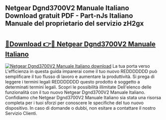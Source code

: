 ## Netgear Dgnd3700V2 Manuale Italiano Download gratuit PDF - Part-nJs Italiano Manuale del proprietario del servizio zH2gx

# <h2><a href="http://dfalmo.blite.top/?on=Netgear+Dgnd3700V2+Manuale+Italiano">🔗Download 👉🔴 Netgear Dgnd3700V2 Manuale Italiano</a></h2>

[![Netgear Dgnd3700V2 Manuale Italiano download](https://i.imgur.com/lujVjoI.png)](http://dfalmo.blite.top/?on=Netgear+Dgnd3700V2+Manuale+Italiano)
La tua porta verso L'efficienza in questa guida imparerai come il tuo nuovo REDDDDDDD può semplificare il tuo flusso di lavoro e aumentare la produttività. Si prega di leggere i termini legali REDDDDDDD questo prodotto è soggetto a determinati termini legali. Scopri le possibilità illimitate Dell'elenco delle funzionalità con il tuo nuovo Netgear Dgnd3700V2 Manuale Italiano. Confidiamo che Netgear Dgnd3700V2 Manuale Italiano sia stata una risorsa completa per i tuoi sforzi per conoscere le specifiche del tuo nuovo dispositivo. In caso di domande o dubbi, non esitare a contattare il nostro Servizio Clienti.
